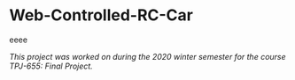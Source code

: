 # Web-Controlled-RC-Car
eeee



*This project was worked on during the 2020 winter semester for the course TPJ-655: Final Project.*
